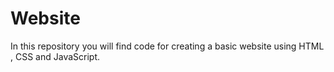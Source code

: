 # Website
In this repository you will find code for creating a basic website using HTML , CSS and JavaScript.
